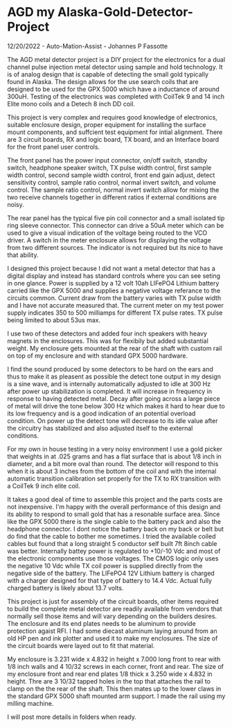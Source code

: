 # AGD my Alaska-Gold-Detector-Project

12/20/2022 - Auto-Mation-Assist - Johannes P Fassotte

The AGD metal detector project is a DIY project for the electronics for a dual channel pulse injection metal detector using sample and hold technology. It is of analog design that is capable of detecting the small gold typically found in Alaska. The design allows for the use search coils that are designed to be used for the GPX 5000 which have a inductance of around 300uH. Testing of the electronics was completed with CoilTek 9 and 14 inch Elite mono coils and a Detech 8 inch DD coil.

This project is very complex and requires good knowledge of electronics, suitable enclosure design, proper equipment for installing the surface mount components, and suffcient test equipment for intial alignment. There are 3 circuit boards, RX and logic board, TX board, and an Interface board for the front panel user controls.

The front panel has the power input connector, on/off switch, standby switch, headphone speaker switch, TX pulse width control, first sample width control, second sample width control, front end gain adjust, detect sensitivity control, sample ratio control, normal invert switch, and volume control. The sample ratio control, normal invert switch allow for mixing the two receive channels together in different ratios if external conditions are noisy.

The rear panel has the typical five pin coil connector and a small isolated tip ring sleeve connector. This connector can drive a 50uA meter which can be used to give a visual indication of the voltage being routed to the VCO driver. A switch in the meter enclosure allows for displaying the voltage from two different sources. The indicator is not required but its nice to have that ability.

I designed this project because I did not want a metal detector that has a digital display and instead has standard controls where you can see seting in one glance. Power is supplied by a 12 volt 10ah LIFePO4 Lithium battery carried like the GPX 5000 and supplies a negative voltage referance to the circuits common. Current draw from the battery varies with TX pulse width and I have not accurate measured that. The current meter on my test power supply indicates 350 to 500 milliamps for different TX pulse rates. TX pulse being limited to about 53us max.

I use two of these detectors and added four inch speakers with heavy magnets in the enclosures. This was for flexibily but added substantial weight. My enclosure gets mounted at the rear of the shaft with custom rail on top of my enclosure and with standard GPX 5000 hardware.

I find the sound produced by some detectors to be hard on the ears and thus to make it as pleasent as possible the detect tone output in my design is a sine wave, and is internally automatically adjusted to idle at 300 Hz after power up stabilization is completed. It will increase in frequency in response to having detected metal. Decay after going across a large piece of metal will drive the tone below 300 Hz which makes it hard to hear due to its low frequency and is a good indication of an potential overload condition. On power up the detect tone will decrease to its idle value after the circuitry has stabilized and also adjusted itself to the external conditions.

For my own in house testing in a very noisy environment I use a gold picker that weights in at .025 grams and has a flat surface that is about 1/8 inch in diameter, and a bit more oval than round. The detector will respond to this when it is about 3 inches from the bottom of the coil and with the internal automatic transition calibration set properly for the TX to RX transition with a CoilTek 9 inch elite coil. 

It takes a good deal of time to assemble this project and the parts costs are not inexpensive. I'm happy with the overall performance of this design and its ability to respond to small gold that has a resonable surface area. Since like the GPX 5000 there is the single cable to the battery pack and also the headphone connector. I dont notice the battery back on my back or belt but do find that the cable to bother me sometimes. I tried the available coiled cables but found that a long straight 5 conductor self built 7ft 8inch cable was better. Internally battey power is regulated to +10/-10 Vdc and most of the electronic components use those voltages.  The CMOS logic only uses the negative 10 Vdc while TX coil power is supplied directly from the negative side of the battery. The LIFePO4 12V Lithium battery is charged with a charger designed for that type of battery to 14.4 Vdc. Actual fully charged battery is likely about 13.7 volts.

This project is just for assembly of the circuit boards, other items required to build the complete metal detector are readily available from vendors that normally sell those items and will vary depending on the builders desires. The enclosure and its end plates needs to be aluminum to provide protection agaist RFI. I had some diecast aluminum laying around from an old HP pen and ink plotter and used it to make my enclosures. The size of the circuit boards were layed out to fit that material.

My enclosure is 3.231 wide x 4.832 in height x 7.000 long front to rear with 1/8 inch walls and 4 10/32 screws in each corner, front and rear. The size of my enclosure front and rear end plates 1/8 thick x 3.250 wide x 4.832 in height. Thre are 3 10/32 tapped holes in the top that attaches the rail to clamp on the the rear of the shaft. This then mates up to the lower claws in the standard GPX 5000 shaft mounted arm support. I made the rail using my milling machine.

I will post more details in folders when ready.
